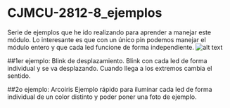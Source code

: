 # CJMCU-2812-8_ejemplos
Serie de ejemplos que he ido realizando para aprender a manejar este módulo. Lo interesante es que con un único pin podemos manejar el módulo entero y que cada led funcione de forma independiente.
![alt text](https://github.com/EnekoMontero/CJMCU-2812-8_ejemplos/tree/master/Imagenes/arcoiris.jpg "Arcoiris")

##1er ejemplo: Blink de desplazamiento.
Blink con cada led de forma individual y se va desplazando. Cuando llega a los extremos cambia el sentido.

##2o ejemplo: Arcoiris
Ejemplo rápido para iluminar cada led de forma individual de un color distinto y poder poner una foto de ejemplo.